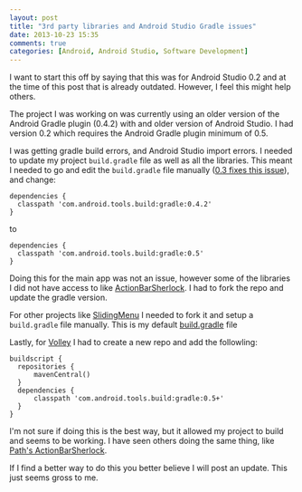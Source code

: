 ```yaml
---
layout: post
title: "3rd party libraries and Android Studio Gradle issues"
date: 2013-10-23 15:35
comments: true
categories: [Android, Android Studio, Software Development]
---
```


I want to start this off by saying that this was for Android Studio 0.2 and at the time of this post that is already outdated. However, I feel this might help others.

The project I was working on was currently using an older version of the Android Gradle plugin (0.4.2) with and older version of Android Studio. I had version 0.2 which requires the Android Gradle plugin minimum of 0.5.

I was getting gradle build errors, and Android Studio import errors. I needed to update my project `build.gradle` file as well as all the libraries. This meant I needed to go and edit the `build.gradle` file manually ([0.3 fixes this issue](http://tools.android.com/recent/androidstudio030released)), and change:

    dependencies {
      classpath 'com.android.tools.build:gradle:0.4.2'
    }

to

    dependencies {
      classpath 'com.android.tools.build:gradle:0.5'
    }

Doing this for the main app was not an issue, however some of the libraries I did not have access to like [ActionBarSherlock](https://github.com/JakeWharton/ActionBarSherlock). I had to fork the repo and update the gradle version.

For other projects like [SlidingMenu](https://github.com/jfeinstein10/SlidingMenu) I needed to fork it and setup a `build.gradle` file manually. This is my default [build.gradle](https://gist.github.com/joekr/7128972) file

Lastly, for [Volley](https://android.googlesource.com/platform/frameworks/volley/) I had to create a new repo and add the followling:

    buildscript {
      repositories {
          mavenCentral()
      }
      dependencies {
          classpath 'com.android.tools.build:gradle:0.5+'
      }
    }


I'm not sure if doing this is the best way, but it allowed my project to build and seems to be working. I have seen others doing the same thing, like [Path's ActionBarSherlock](https://github.com/path/ActionBarSherlock).

If I find a better way to do this you better believe I will post an update. This just seems gross to me. 
